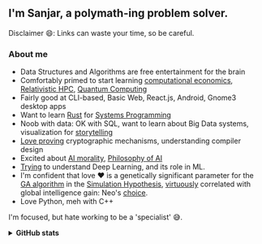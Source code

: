 ## I'm Sanjar, a polymath-ing problem solver.

<!--
**sanjarcode/sanjarcode** is a ✨ _special_ ✨ repository because its `README.md` (this file) appears on your GitHub profile.

Here are some ideas to get you started:

- 🤔 I’m looking for help with ...
- 💬 Ask me about ...
- 📫 How to reach me: ...
- 😄 Pronouns: ...
- ⚡ Fun fact: ...
-->
Disclaimer 😄: Links can waste your time, so be careful.

### About me
- Data Structures and Algorithms are free entertainment for the brain
- Comfortably primed to start learning [computational economics](https://twitter.com/AfaqSanjar/status/1396775355524866057), [Relativistic HPC](https://arxiv.org/pdf/0907.1579), [Quantum Computing](https://www.youtube.com/watch?v=UUpqnBzBMEE)
- Fairly good at CLI-based, Basic Web, React.js, Android, Gnome3 desktop apps
- Want to learn [Rust](<https://en.wikipedia.org/wiki/Rust_(programming_language)>) for [Systems Programming](https://hackernoon.com/systems-programming-d5917e41353f)
- Noob with data: OK with SQL, want to learn about Big Data systems, visualization for [storytelling](https://blog.presentation-company.com/data-visualization-vs.-data-storytelling-whats-the-difference)
- [Love proving](https://engineering.salesforce.com/solving-puzzles-to-protect-the-cloud-cto-taher-elgamal-on-his-role-at-salesforce-and-the-future-of-94c469b9ec0e?gi=54859065abc2) cryptographic mechanisms, understanding compiler design
- Excited about [AI morality](https://twitter.com/AfaqSanjar/status/1396086879703896066), [Philosophy of AI](http://64350135.weebly.com/objections.html)
- [Trying](https://twitter.com/AfaqSanjar/status/1396392595350196229) to understand Deep Learning, and its role in ML.
- I'm confident that love ❤️ is a genetically significant parameter for the [GA algorithm](https://www.youtube.com/watch?v=_Vxjh1QxApA) in the [Simulation Hypothesis](https://www.youtube.com/watch?v=UHlfe2HE_gQ), [virtuously](https://link.springer.com/article/10.1007/s10551-016-3174-y) correlated with global intelligence gain: Neo's [choice](https://youtu.be/L2xZ6Ev4pWk?t=31).
- Love Python, meh with C++

I'm focused, but hate working to be a 'specialist' 😅️.

<details>
  <summary><strong>GitHub stats</strong></summary>

<a href="https://github.com/anuraghazra/github-readme-stats">
  <img align="center" src="https://github-readme-stats.anuraghazra1.vercel.app/api?username=sanjarcode&show_icons=true&include_all_commits=true&theme=vue-dark&hide_border=true" alt="Anurag's github stats" />
</a>
<br/> <br/>
<a href="https://github.com/anuraghazra/github-readme-stats">
  <img align="center" src="https://github-readme-stats.anuraghazra1.vercel.app/api/top-langs/?username=sanjarcode&layout=compact&theme=vue-dark&hide_border=true" />
</a>
</details>
